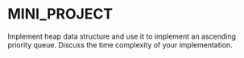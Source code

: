 # MINI_PROJECT

Implement heap data structure and use it to implement an ascending priority queue. Discuss
the time complexity of your implementation.